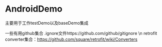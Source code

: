 # AndroidDemo
主要用于工作testDemo以及baseDemo集成

一些有用github集合
.ignore文件https://github.com/github/gitignore \n
retrofit converter集合：https://github.com/square/retrofit/wiki/Converters
